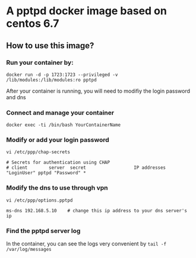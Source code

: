 # A pptpd docker image based on centos 6.7

## How to use this image? 
### Run your container by:
```docker run -d -p 1723:1723 --privileged -v /lib/modules:/lib/modules:ro pptpd```

After your container is running, you will need to modifiy the login password and dns
### Connect and manage your container 
```docker exec -ti /bin/bash YourContainerName```

### Modify or add your login password
``` vi /etc/ppp/chap-secrets ```
``` 
# Secrets for authentication using CHAP
# client        server  secret                  IP addresses 
"LoginUser" pptpd "Password" * 
```

### Modify the dns to use through vpn
```
vi /etc/ppp/options.pptpd

ms-dns 192.168.5.10    # change this ip address to your dns server's ip
```
### Find the pptpd server log
In the container, you can see the logs very convenient by ```tail -f /var/log/messages```
